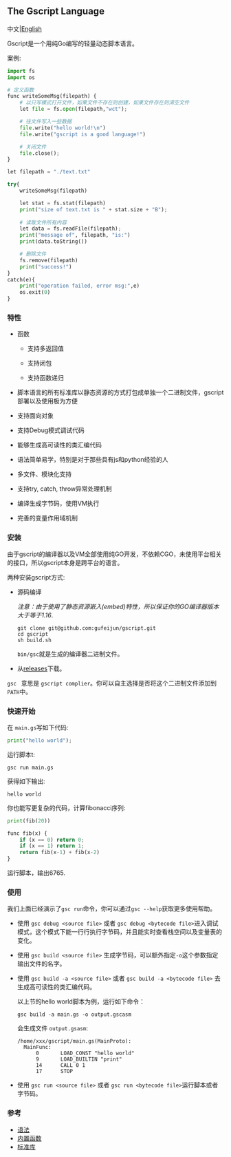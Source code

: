 ## The Gscript Language

中文|[English](https://github.com/gufeijun/gscript/blob/master/README.md)

Gscript是一个用纯Go编写的轻量动态脚本语言。

案例:

```python
import fs
import os

# 定义函数
func writeSomeMsg(filepath) {
    # 以只写模式打开文件，如果文件不存在则创建，如果文件存在则清空文件
    let file = fs.open(filepath,"wct");

    # 往文件写入一些数据
    file.write("hello world!\n")
    file.write("gscript is a good language!")

    # 关闭文件
    file.close();
}

let filepath = "./text.txt"

try{
    writeSomeMsg(filepath)

    let stat = fs.stat(filepath)
    print("size of text.txt is " + stat.size + "B");
    
    # 读取文件所有内容
    let data = fs.readFile(filepath);
    print("message of", filepath, "is:")
    print(data.toString())

    # 删除文件
    fs.remove(filepath)
    print("success!")
}
catch(e){
    print("operation failed, error msg:",e)
    os.exit(0)
}
```

### 特性

+ 函数

  + 支持多返回值

  + 支持闭包
  + 支持函数递归

+ 脚本语言的所有标准库以静态资源的方式打包成单独一个二进制文件，gscript部署以及使用极为方便

+ 支持面向对象

+ 支持Debug模式调试代码

+ 能够生成高可读性的类汇编代码

+ 语法简单易学，特别是对于那些具有js和python经验的人

+ 多文件、模块化支持

+ 支持try, catch, throw异常处理机制

+ 编译生成字节码，使用VM执行

+ 完善的变量作用域机制

### 安装

由于gscript的编译器以及VM全部使用纯GO开发，不依赖CGO，未使用平台相关的接口，所以gscript本身是跨平台的语言。

两种安装gscript方式:

+ 源码编译

  *注意：由于使用了静态资源嵌入(embed)特性，所以保证你的GO编译器版本大于等于1.16*.

  ```shell
  git clone git@github.com:gufeijun/gscript.git
  cd gscript
  sh build.sh
  ```

  `bin/gsc`就是生成的编译器二进制文件。

+ 从[releases](https://github.com/gufeijun/gscript/releases)下载。

`gsc ` 意思是 `gscript complier`。你可以自主选择是否将这个二进制文件添加到`PATH`中。

### 快速开始

在 `main.gs`写如下代码:

```python
print("hello world");
```

运行脚本t:

```shell
gsc run main.gs
```

获得如下输出:

```
hello world
```

你也能写更复杂的代码，计算fibonacci序列:

```python
print(fib(20))

func fib(x) {
    if (x == 0) return 0;
    if (x == 1) return 1;
    return fib(x-1) + fib(x-2)
}
```

运行脚本，输出6765.

### 使用

我们上面已经演示了`gsc run`命令，你可以通过`gsc --help`获取更多使用帮助。

+ 使用 `gsc debug <source file>`  或者 `gsc debug <bytecode file>`进入调试模式，这个模式下能一行行执行字节码，并且能实时查看栈空间以及变量表的变化。

+ 使用 `gsc build <source file>` 生成字节码，可以额外指定`-o`这个参数指定输出文件的名字。

+ 使用 `gsc build -a <source file>` 或者 `gsc build -a <bytecode file>` 去生成高可读性的类汇编代码。

  以上节的hello world脚本为例，运行如下命令：

  ```shell
  gsc build -a main.gs -o output.gscasm
  ```

  会生成文件 `output.gsasm`:

  ```
  /home/xxx/gscript/main.gs(MainProto):
  	MainFunc:
  		0		LOAD_CONST "hello world"
  		9		LOAD_BUILTIN "print"
  		14		CALL 0 1
  		17		STOP
  ```

+ 使用 `gsc run <source file>` 或者 `gsc run <bytecode file>`运行脚本或者字节码。

### 参考

+ [语法](https://github.com/gufeijun/gscript/blob/master/doc/syntax_zh.md)
+ [内置函数](https://github.com/gufeijun/gscript/blob/master/doc/builtin_zh.md)
+ [标准库](https://github.com/gufeijun/gscript/blob/master/doc/std_zh.md)

